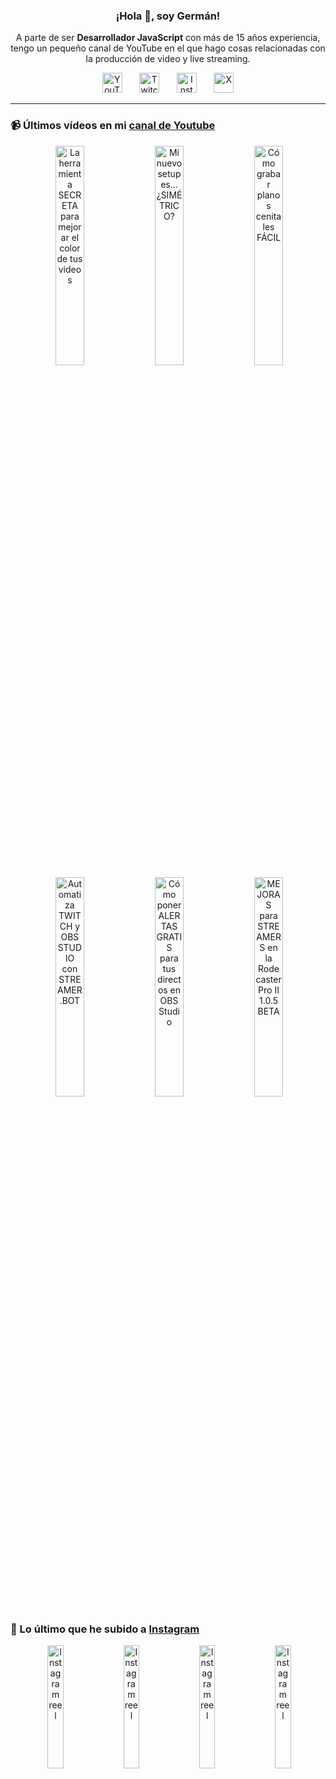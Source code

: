 <p align="center" width="300">
  <h3 align="center">¡Hola 👋, soy Germán!</h3>
</p>

<p align="center">A parte de ser <strong>Desarrollador JavaScript</strong> con más de 15 años experiencia, tengo un pequeño canal de YouTube en el que hago cosas relacionadas con la producción de video y live streaming.</p>

<p align="center">
  <a href="https://youtube.com/@germix" target="blank"><img src="https://cdn.simpleicons.org/youtube/FF0000" alt="YouTube" title="YouTube" width="32px" /></a>
  &#8287;&#8287;&#8287;&#8287;&#8287;
  <a href="https://twitch.tv/germix_tv" target="blank"><img src="https://cdn.simpleicons.org/twitch/9146FF" alt="Twitch" title="Twitch" width="32px" /></a>
  &#8287;&#8287;&#8287;&#8287;&#8287;
  <a href="https://instagram.com/germix_tv" target="blank"><img src="https://cdn.simpleicons.org/instagram/E4405F" alt="Instagram" title="Instagram" width="32px" /></a>
  &#8287;&#8287;&#8287;&#8287;&#8287;
  <a href="https://x.com/germix_tv" target="blank"><img src="https://cdn.simpleicons.org/x/000000" alt="X" title="X" width="32px" />
  </a>
</p>

<hr />

<p align="center">
  <h3>📹 Últimos vídeos en mi <a href="https://youtube.com/@germix?sub_confirmation=1" target="blank">canal de Youtube</a></h3>
</p>
<p align="center">&#8287;<a href="https://youtu.be/7VGfZ_7lhag" target="blank"><img width="30%" src="https://img.youtube.com/vi/7VGfZ_7lhag/mqdefault.jpg" alt="La herramienta SECRETA para mejorar el color de tus videos" title="La herramienta SECRETA para mejorar el color de tus videos" /></a>  &#8287;<a href="https://youtu.be/ibEAW0cBqQA" target="blank"><img width="30%" src="https://img.youtube.com/vi/ibEAW0cBqQA/mqdefault.jpg" alt="Mi nuevo setup es... ¿SIMÉTRICO?" title="Mi nuevo setup es... ¿SIMÉTRICO?" /></a>  &#8287;<a href="https://youtu.be/2XDhlqEN3cE" target="blank"><img width="30%" src="https://img.youtube.com/vi/2XDhlqEN3cE/mqdefault.jpg" alt="Cómo grabar planos cenitales FÁCIL" title="Cómo grabar planos cenitales FÁCIL" /></a><br />  &#8287;<a href="https://youtu.be/2AilFoiYnlc" target="blank"><img width="30%" src="https://img.youtube.com/vi/2AilFoiYnlc/mqdefault.jpg" alt="Automatiza TWITCH y OBS STUDIO con STREAMER.BOT" title="Automatiza TWITCH y OBS STUDIO con STREAMER.BOT" /></a>  &#8287;<a href="https://youtu.be/3EUPLZjGjkY" target="blank"><img width="30%" src="https://img.youtube.com/vi/3EUPLZjGjkY/mqdefault.jpg" alt="Cómo poner ALERTAS GRATIS para tus directos en OBS Studio" title="Cómo poner ALERTAS GRATIS para tus directos en OBS Studio" /></a>  &#8287;<a href="https://youtu.be/3mLzME7gODA" target="blank"><img width="30%" src="https://img.youtube.com/vi/3mLzME7gODA/mqdefault.jpg" alt="MEJORAS para STREAMERS en la Rodecaster Pro II 1.0.5 BETA" title="MEJORAS para STREAMERS en la Rodecaster Pro II 1.0.5 BETA" /></a></p>

<p align="center">
  <h3>📸 Lo último que he subido a <a href="https://instagram.com/germix_tv" target="blank">Instagram</a></h3>
</p>
<p align="center">&#8287;<a href='https://instagram.com/p/DOEvL9AjBOz' target='_blank'><img width='22.5%' src='https://scontent-dus1-1.cdninstagram.com/v/t51.71878-15/540923250_1467994374396538_7936056375801366631_n.jpg?stp=dst-jpg_e15_p360x360_tt6&_nc_cat=103&ig_cache_key=MzcxMjI5OTUyMjQ2NzgyODY1OQ%3D%3D.3-ccb1-7&ccb=1-7&_nc_sid=58cdad&efg=eyJ2ZW5jb2RlX3RhZyI6InhwaWRzLjY0MHgxMTM2LnNkci5DMyJ9&_nc_ohc=ckEef5S5IyoQ7kNvwHhVSrc&_nc_oc=Adk5jBBuKchif1eeHrlxLJpl0OLSu-nmPBUUz-T_X3EB9Xhikf-7gv9U8dYgt3dkhuk&_nc_ad=z-m&_nc_cid=0&_nc_zt=23&_nc_ht=scontent-dus1-1.cdninstagram.com&_nc_gid=I3CvQ2NhvbobuZnExWC0LA&oh=00_AfajIveOxPvPqBW18SHF7tp9EUlyTrGZmyC83UTFaME_UA&oe=68BE32E1' alt='Instagram reel' /></a>  &#8287;<a href='https://instagram.com/p/DNiW6yCC510' target='_blank'><img width='22.5%' src='https://scontent-dus1-1.cdninstagram.com/v/t51.71878-15/536639985_1074579004881845_3965317005905159133_n.jpg?stp=dst-jpg_e15_p360x360_tt6&_nc_cat=100&ig_cache_key=MzcwMjYyMjY0MDEyNjI3MDgzNg%3D%3D.3-ccb1-7&ccb=1-7&_nc_sid=58cdad&efg=eyJ2ZW5jb2RlX3RhZyI6InhwaWRzLjY0MHgxMTM2LnNkci5DMyJ9&_nc_ohc=2v--xqjIZG8Q7kNvwHKy1tv&_nc_oc=AdkgPtqxuBCE394pE9SHk5dxqFNuqx5MZ6HPQf9rMMn1HZXdwsPlUMcfNmNZnO5a-D0&_nc_ad=z-m&_nc_cid=0&_nc_zt=23&_nc_ht=scontent-dus1-1.cdninstagram.com&_nc_gid=I3CvQ2NhvbobuZnExWC0LA&oh=00_AfYJ6GMTjqG6gIpeIlC93EsgFsA57dGKB-pnD1hJh2PinQ&oe=68BE1F27' alt='Instagram reel' /></a>  &#8287;<a href='https://instagram.com/p/DNOry_ltxvk' target='_blank'><img width='22.5%' src='https://scontent-dus1-1.cdninstagram.com/v/t51.71878-15/531573532_771866861963918_7243837129744541642_n.jpg?stp=dst-jpg_e15_p360x360_tt6&_nc_cat=110&ig_cache_key=MzY5NzA4NDk2NDM3MDA2MjMwOA%3D%3D.3-ccb1-7&ccb=1-7&_nc_sid=58cdad&efg=eyJ2ZW5jb2RlX3RhZyI6InhwaWRzLjY0MHgxMTM2LnNkci5DMyJ9&_nc_ohc=MGd0nEErzuEQ7kNvwG4NCru&_nc_oc=Adl4M8kqoAo0-2vp9xYLF9tnUqrgD7UqZDdj7T1WIeBDI8NFJSs_rz6V14eoVlIp8u4&_nc_ad=z-m&_nc_cid=0&_nc_zt=23&_nc_ht=scontent-dus1-1.cdninstagram.com&_nc_gid=I3CvQ2NhvbobuZnExWC0LA&oh=00_AfZLiPzyK5jepd1eunsvWhQYxVmY9GCx4T9G2E_QVpQp5Q&oe=68BE29E1' alt='Instagram reel' /></a>  &#8287;<a href='https://instagram.com/p/DM0w_9NNgXq' target='_blank'><img width='22.5%' src='https://scontent-dus1-1.cdninstagram.com/v/t51.71878-15/525352237_1961466734593030_5523923359276249127_n.jpg?stp=dst-jpg_e15_p360x360_tt6&_nc_cat=102&ig_cache_key=MzY4OTc4OTQ5NjAwMjc0MTczOA%3D%3D.3-ccb1-7&ccb=1-7&_nc_sid=58cdad&efg=eyJ2ZW5jb2RlX3RhZyI6InhwaWRzLjY0MHgxMTM2LnNkci5DMyJ9&_nc_ohc=InjeRG1mJlcQ7kNvwF9JvrJ&_nc_oc=AdkfSqnO2bCSnrasroRRWL_pYK0iD4Ogvh-XwuKoncVSUoWEHFVB34fLPmW-a7hbilo&_nc_ad=z-m&_nc_cid=0&_nc_zt=23&_nc_ht=scontent-dus1-1.cdninstagram.com&_nc_gid=I3CvQ2NhvbobuZnExWC0LA&oh=00_AfYsEzapWi9JlIvQ4cnFxCjES7L34E6Vo2GrhqPAkT5cWw&oe=68BE482F' alt='Instagram reel' /></a></p>
